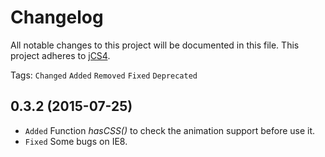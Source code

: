 # Changelog

All notable changes to this project will be documented in this file.
This project adheres to [jCS4](http://hub.edirpedro.com.br/jcs4/).

Tags: `Changed` `Added` `Removed` `Fixed` `Deprecated`

## 0.3.2 (2015-07-25)

- `Added` Function *hasCSS()* to check the animation support before use it.
- `Fixed` Some bugs on IE8.
